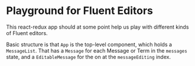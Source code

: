 Playground for Fluent Editors
=============================

This react-redux app should at some point help us play with different kinds
of Fluent editors.

Basic structure is that `App` is the top-level component, which holds a
`MessageList`. That has a `Message` for each Message or Term in the `messages`
state, and a `EditableMessage` for the on at the `messageEditing` index.
